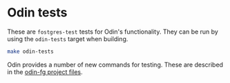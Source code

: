# Odin tests

These are `fostgres-test` tests for Odin's functionality. They can be run by using the `odin-tests` target when building.

```bash
make odin-tests
```

Odin provides a number of new commands for testing. These are described in the [odin-fg project files](../Cpp/odin-fg/).
